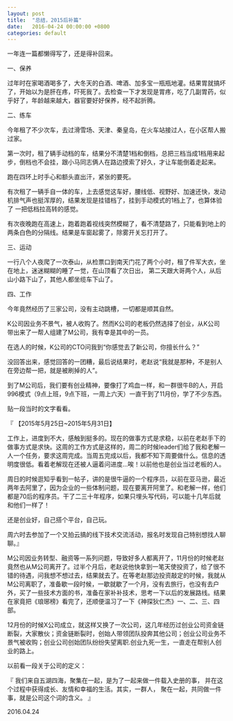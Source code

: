 ```yaml
---
layout: post
title:  "总结，2015后补篇"
date:   2016-04-24 00:00:00 +0800
categories: default
---
```


一年连一篇都懒得写了，还是得补回来。

一、保养

过年时在家喝酒喝多了，大冬天的白酒、啤酒、加多宝一瓶瓶地灌。结果胃就搞坏了，开始以为是肝在疼，吓死我了。去检查一下才发现是胃疼，吃了几副胃药，似乎好了，年龄越来越大，器官要好好保养，经不起折腾。

二、练车

今年租了不少次车，去过滑雪场、天津、秦皇岛，在火车站接过人，在小区帮人搬过家。

第一次时，租了辆手动档的车，结果分不清楚1档和倒档，总把三档当成1档用来起步，倒档也不会挂，跟小马同志俩人在路边摸索了好久，才让车能倒着走起来。

跑在四环上时手心和额头直出汗，紧张的要死。

有次租了一辆手自一体的车，上去感觉这车好，腰线低、视野好、加速还快，发动机排气声也挺浑厚的，结果发现是挂错档了，挂到手动模式的1档上了，也算体验了
一把低档拉高转的感觉。

有次夜晚跑在高速上，跑着跑着视线突然模糊了，看不清楚路了，只能看到地上的两条白色的分隔线。结果是车窗起雾了，除雾开关忘打开了。

三、运动

一行八个人夜爬了一次泰山，从检票口到南天门花了两个小时，租了件军大衣，坐在地上，迷迷糊糊的睡了一觉，在山顶看了次日出，
第二天跟大哥两个人，从后山小路下山了，其他人都坐缆车下山了。

四、工作

今年竟然经历了三家公司，没有主动跳槽，一切都是顺其自然。

K公司因业务不景气，被人收购了。然而K公司的老板仍然选择了创业，从K公司带出来了一帮人组建了M公司，我有幸是其中的一员。

在选人的时候，K公司的CTO问我到“你感觉去了新公司，你擅长什么？”

没回答出来，感觉回答的一团糟，最后说结果时，老赵说“我就是那种，不是别人在旁边帮一把，就是被刷掉的人”。


到了M公司后，我们要有创业精神，要像打了鸡血一样，和一群很牛B的人，开启996模式（9点上班，9点下班，一周上六天）一直干到了11月份，学了不少东西。

贴一段当时的文字看看。

『
【2015年5月25日~2015年5月31日】
 
工作上，进度到不大，感触到挺多的。现在的做事方式是求稳，以前在老赵手下的做事方式是求快。这周的工作方式是这样的，周二的时候leader们给了我和老解一人一个任务，要求这周完成。当周五完成以后，我都不知下周要做什么。信息的透明度很低。看着老解现在还被人逼着问进度…唉！以前他也是创业当过老板的人。

周日的时候逛知乎看到一帖子，讲的是很牛逼的一个程序员，以前在亚马逊，最近两年去阿里了，因为企业的一些体制问题，现在要离开阿里了。和老解一样，他们都是70后的程序员。干了二三十年程序，如果只埋头写代码，可以能十几年后就和他们一样了！

还是创业好，自己搭个平台，自己玩。

周六时去参加了一个又拍云搞的线下技术交流活动，报名时发现自己特别想找人聊聊。』


M公司因业务转型、融资等一系列问题，导致好多人都离开了，11月份的时候老赵竟然也从M公司离开了。过半个月后，老赵说他快拿到一笔天使投资了，给了很不错的待遇，问我想不想过去，结果就去了。在等老赵那边投资敲定的时候，我就从M公司离职了，准备歇一段时候，一歇就歇了一个月，没有去旅行，也没有去户外，买了一些技术方面的书，准备在家补补技术，思考一下以后的发展路线。结果在家竟把《琅琊榜》看完了，还顺便温习了一下《神探狄仁杰》一、二、三、四部。


12月份的时候X公司成立，就这样又换了一次公司，这几年经历过创业公司资金链断裂，大家散伙；资金链断裂时，创始人带领团队投奔其他公司；创业公司业务不景气被收购；创业公司创始团队纷纷失望离职.创业九死一生，一直走在帮别人创业的路上。

以前看一段关于公司的定义：

『
我们来自五湖四海，聚集在一起，是为了一起来做一件载入史册的事，
并在这个过程中获得成长、友情和幸福的生活。其实，一群人，
聚在一起，共同做一件事，就是公司这个词的含义。 』

2016.04.24